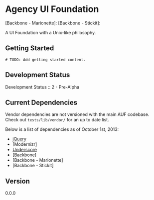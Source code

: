 # Agency UI Foundation

[jQuery]:
[Modernizr]:
[Underscore]:
[Backbone]:
[Backbone - Marionette]:
[Backbone - Stickit]:

A UI Foundation with a Unix-like philosophy.

## Getting Started

`# TODO: Add getting started content.`

## Development Status

Development Status :: 2 - Pre-Alpha

## Current Dependencies

Vendor dependencies are not versioned with the main AUF codebase. Check out `tests/lib/vendor/` for an up to date list.

Below is a list of dependencies as of October 1st, 2013:

- [jQuery]
- [Modernizr]
- [Underscore]
- [Backbone]
- [Backbone - Marionette]
- [Backbone - Stickit]

## Version

0.0.0
